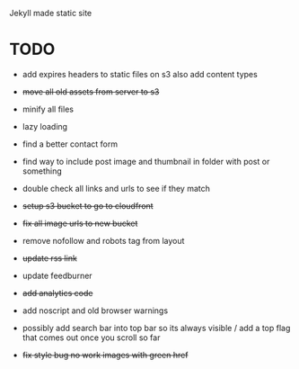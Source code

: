 Jekyll made static site

TODO
====

- add expires headers to static files on s3 also add content types

- <del>move all old assets from server to s3</del>

- minify all files

- lazy loading

- find a better contact form

- find way to include post image and thumbnail in folder with post or something

- double check all links and urls to see if they match

- <del>setup s3 bucket to go to cloudfront</del>

- <del>fix all image urls to new bucket</del>

- remove nofollow and robots tag from layout

- <del>update rss link</del>

- update feedburner

- <del>add analytics code</del>

- add noscript and old browser warnings

- possibly add search bar into top bar so its always visible / add a top flag that comes out once you scroll so far

- <del>fix style bug no work images with green href</del>